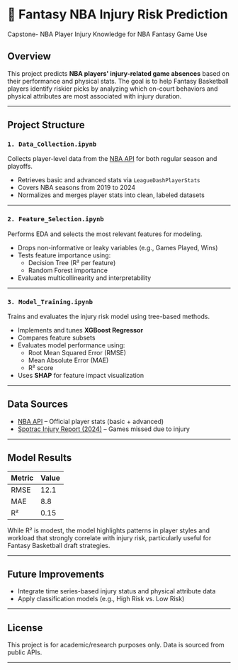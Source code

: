 # 🏀 Fantasy NBA Injury Risk Prediction
Capstone- NBA Player Injury Knowledge for NBA Fantasy Game Use

## Overview

This project predicts **NBA players' injury-related game absences** based on their performance and physical stats. The goal is to help Fantasy Basketball players identify riskier picks by analyzing which on-court behaviors and physical attributes are most associated with injury duration.

---

## Project Structure

### `1. Data_Collection.ipynb`
Collects player-level data from the [NBA API](https://github.com/swar/nba_api) for both regular season and playoffs.

- Retrieves basic and advanced stats via `LeagueDashPlayerStats`
- Covers NBA seasons from 2019 to 2024
- Normalizes and merges player stats into clean, labeled datasets

---

### `2. Feature_Selection.ipynb`
Performs EDA and selects the most relevant features for modeling.

- Drops non-informative or leaky variables (e.g., Games Played, Wins)
- Tests feature importance using:
  - Decision Tree (R² per feature)
  - Random Forest importance
- Evaluates multicollinearity and interpretability

---

### `3. Model_Training.ipynb`
Trains and evaluates the injury risk model using tree-based methods.

- Implements and tunes **XGBoost Regressor**
- Compares feature subsets
- Evaluates model performance using:
  - Root Mean Squared Error (RMSE)
  - Mean Absolute Error (MAE)
  - R² score
- Uses **SHAP** for feature impact visualization

---

## Data Sources

- [NBA API](https://github.com/swar/nba_api) – Official player stats (basic + advanced)
- [Spotrac Injury Report (2024)](https://www.spotrac.com/nba/injured/_/year/2024) – Games missed due to injury

---

## Model Results

| Metric | Value |
|--------|-------|
| RMSE   | 12.1  |
| MAE    | 8.8   |
| R²     | 0.15  |

While R² is modest, the model highlights patterns in player styles and workload that strongly correlate with injury risk, particularly useful for Fantasy Basketball draft strategies.

---

## Future Improvements

- Integrate time series-based injury status and physical attribute data
- Apply classification models (e.g., High Risk vs. Low Risk)

---

## License

This project is for academic/research purposes only. Data is sourced from public APIs.

---
